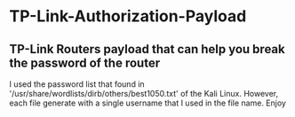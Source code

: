 # TP-Link-Authorization-Payload

TP-Link Routers payload that can help you break the password of the router
---
I used the password list that found in '/usr/share/wordlists/dirb/others/best1050.txt' of the Kali Linux. However, each file generate with a single username that I used in the file name.
Enjoy
